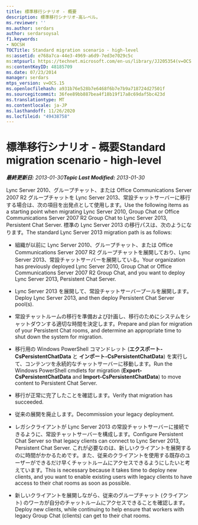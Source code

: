 ```yaml
---
title: 標準移行シナリオ - 概要
description: 標準移行シナリオ-高レベル。
ms.reviewer: ''
ms.author: serdars
author: serdarsoysal
f1.keywords:
- NOCSH
TOCTitle: Standard migration scenario - high-level
ms:assetid: e768a7ca-44e3-4969-a6d9-7ed3e7029c5c
ms:mtpsurl: https://technet.microsoft.com/en-us/library/JJ205354(v=OCS.15)
ms:contentKeyID: 48185709
ms.date: 07/23/2014
manager: serdars
mtps_version: v=OCS.15
ms.openlocfilehash: a931b76e528b7e6468f6b7e7b9a718724d27501f
ms.sourcegitcommit: 36fee89bb887bea4f18b19f17a8c69daf5bc423d
ms.translationtype: MT
ms.contentlocale: ja-JP
ms.lasthandoff: 11/26/2020
ms.locfileid: "49438758"
---
```

# <a name="standard-migration-scenario---high-level"></a><span data-ttu-id="999c6-103">標準移行シナリオ - 概要</span><span class="sxs-lookup"><span data-stu-id="999c6-103">Standard migration scenario - high-level</span></span>

<div data-xmlns="http://www.w3.org/1999/xhtml">

<div class="topic" data-xmlns="http://www.w3.org/1999/xhtml" data-msxsl="urn:schemas-microsoft-com:xslt" data-cs="https://msdn.microsoft.com/">

<div data-asp="https://msdn2.microsoft.com/asp">



</div>

<div id="mainSection">

<div id="mainBody"><span data-ttu-id="999c6-104">

<span> </span></span><span class="sxs-lookup"><span data-stu-id="999c6-104">

<span> </span></span></span>

<span data-ttu-id="999c6-105">_**最終更新日:** 2013-01-30_</span><span class="sxs-lookup"><span data-stu-id="999c6-105">_**Topic Last Modified:** 2013-01-30_</span></span>

<span data-ttu-id="999c6-106">Lync Server 2010、グループチャット、または Office Communications Server 2007 R2 グループチャットを Lync Server 2013、常設チャットサーバーに移行する場合は、次の項目を出発点として使用します。</span><span class="sxs-lookup"><span data-stu-id="999c6-106">Use the following items as a starting point when migrating Lync Server 2010, Group Chat or Office Communications Server 2007 R2 Group Chat to Lync Server 2013, Persistent Chat Server.</span></span> <span data-ttu-id="999c6-107">標準の Lync Server 2013 の移行パスは、次のようになります。</span><span class="sxs-lookup"><span data-stu-id="999c6-107">The standard Lync Server 2013 migration path is as follows:</span></span>

  - <span data-ttu-id="999c6-108">組織が以前に Lync Server 2010、グループチャット、または Office Communications Server 2007 R2 グループチャットを展開しており、Lync Server 2013、常設チャットサーバーを展開している。</span><span class="sxs-lookup"><span data-stu-id="999c6-108">Your organization has previously deployed Lync Server 2010, Group Chat or Office Communications Server 2007 R2 Group Chat, and you want to deploy Lync Server 2013, Persistent Chat Server.</span></span>

  - <span data-ttu-id="999c6-109">Lync Server 2013 を展開して、常設チャットサーバープールを展開します。</span><span class="sxs-lookup"><span data-stu-id="999c6-109">Deploy Lync Server 2013, and then deploy Persistent Chat Server pool(s).</span></span>

  - <span data-ttu-id="999c6-110">常設チャットルームの移行を準備および計画し、移行のためにシステムをシャットダウンする適切な時間を決定します。</span><span class="sxs-lookup"><span data-stu-id="999c6-110">Prepare and plan for migration of your Persistent Chat rooms, and determine an appropriate time to shut down the system for migration.</span></span>

  - <span data-ttu-id="999c6-111">移行用の Windows PowerShell コマンドレット (**エクスポート-CsPersistentChatData** と **インポート-CsPersistentChatData**) を実行して、コンテンツを永続的なチャットサーバーに移動します。</span><span class="sxs-lookup"><span data-stu-id="999c6-111">Run the Windows PowerShell cmdlets for migration (**Export-CsPersistentChatData** and **Import-CsPersistentChatData**) to move content to Persistent Chat Server.</span></span>

  - <span data-ttu-id="999c6-112">移行が正常に完了したことを確認します。</span><span class="sxs-lookup"><span data-stu-id="999c6-112">Verify that migration has succeeded.</span></span>

  - <span data-ttu-id="999c6-113">従来の展開を廃止します。</span><span class="sxs-lookup"><span data-stu-id="999c6-113">Decommission your legacy deployment.</span></span>

  - <span data-ttu-id="999c6-114">レガシクライアントが Lync Server 2013 の常設チャットサーバーに接続できるように、常設チャットサーバーを構成します。</span><span class="sxs-lookup"><span data-stu-id="999c6-114">Configure Persistent Chat Server so that legacy clients can connect to Lync Server 2013, Persistent Chat Server.</span></span> <span data-ttu-id="999c6-115">これが必要なのは、新しいクライアントを展開するのに時間がかかるためです。また、従来のクライアントを使用する既存のユーザーができるだけ早くチャットルームにアクセスできるようにしたいと考えています。</span><span class="sxs-lookup"><span data-stu-id="999c6-115">This is necessary because it takes time to deploy new clients, and you want to enable existing users with legacy clients to have access to their chat rooms as soon as possible.</span></span>

  - <span data-ttu-id="999c6-116">新しいクライアントを展開しながら、従来のグループチャット (クライアント) のワーカが自分のチャットルームにアクセスできることを確認します。</span><span class="sxs-lookup"><span data-stu-id="999c6-116">Deploy new clients, while continuing to help ensure that workers with legacy Group Chat (clients) can get to their chat rooms.</span></span>

<span data-ttu-id="999c6-117"></div>

<span> </span>

</div>

</div>

</span><span class="sxs-lookup"><span data-stu-id="999c6-117"></div>

<span> </span>

</div>

</div>

</span></span></div>

